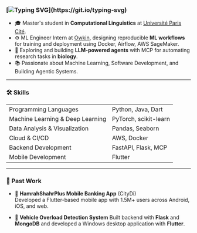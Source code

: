 ### [![Typing SVG](https://readme-typing-svg.herokuapp.com?color=94D0FF&lines=Hi+there+%F0%9F%91%8B+I'm+Zeinab!)](https://git.io/typing-svg)

- 🎓 Master's student in **Computational Linguistics** at [Université Paris Cité](https://u-paris.fr/).
- ⚙️ ML Engineer Intern at [Owkin](https://owkin.com/), designing reproducible **ML workflows** for training and deployment using Docker, Airflow, AWS SageMaker.
- 🤖 Exploring and building **LLM-powered agents** with MCP for automating research tasks in **biology**.
- 📚 Passionate about Machine Learning, Software Development, and Building Agentic Systems.

---

### 🛠️ Skills

| | |
|:---|:---|
| Programming Languages | Python, Java, Dart |
| Machine Learning & Deep Learning | PyTorch, scikit-learn |
| Data Analysis & Visualization | Pandas, Seaborn |
| Cloud & CI/CD | AWS, Docker |
| Backend Development | FastAPI, Flask, MCP |
| Mobile Development | Flutter |

---

### 🚀 Past Work

- 🏦 **HamrahShahrPlus Mobile Banking App** (CityDi)  
Developed a Flutter-based mobile app with 1.5M+ users across Android, iOS, and web.
  
- 🚚 **Vehicle Overload Detection System**
Built backend with **Flask** and **MongoDB** and developed a Windows desktop application with **Flutter**.
